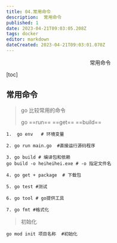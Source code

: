 ```yaml
---
title: 04.常用命令
description:  常用命令
published: 1
date: 2023-04-21T09:03:05.208Z
tags: docker
editor: markdown
dateCreated: 2023-04-21T09:03:01.070Z
---
```


<center>常用命令</center>



[toc]



## 常用命令

> go 比较常用的命令 
>
> go ==run== ==get== ==build==



```shell
1.  go env   # 环境变量

2. go run main.go  #直接运行源码程序

3. go build # 编译包和依赖  
go build -o heiheihei.exe # -o 指定文件名

4. go get + package  # 下载包

5. go test #测试

6. go tool # go提供工具

7. go fmt #格式化

```

> 初始化

```shell
go mod init 项目名称  #初始化

```





